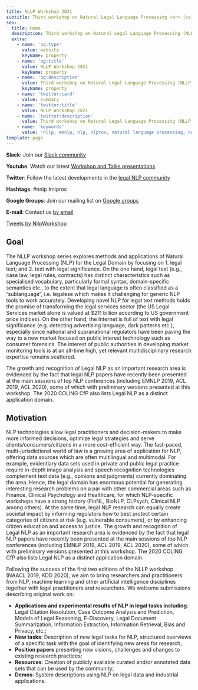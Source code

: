 ```yaml
---
title: NLLP Workshop 2021
subtitle: Third workshop on Natural Legal Language Processing <br> (co-located with EMNLP 2021)
seo:
  title: Home
  description: Third workshop on Natural Legal Language Processing (NLLP 2021) explores methods and applications of Natural Language Processing for the Legal Domain by focusing on legal text and text with legal significance. Co-located with EMNLP 2021.
  extra:
    - name: 'og:type'
      value: website
      keyName: property
    - name: 'og:title'
      value: NLLP Workshop 2021
      keyName: property
    - name: 'og:description'
      value: Third workshop on Natural Legal Language Processing (NLLP 2021) explores methods and applications of Natural Language Processing for the Legal Domain by focusing on legal text and text with legal significance. Co-located with EMNLP 2021.
      keyName: property
    - name: 'twitter:card'
      value: summary
    - name: 'twitter:title'
      value: NLLP Workshop 2021
    - name: 'twitter:description'
      value: Third workshop on Natural Legal Language Processing (NLLP 2021) explores methods and applications of Natural Language Processing for the Legal Domain by focusing on legal text and text with legal significance. Co-located with EMNLP 2021.
    - name: 'keywords'
      value: 'nllp, emnlp, nlp, nlproc, natural language processing, natural legal language processing, legal text, legal domain language'
template: page
---
```


<div class="grid-2-1">
  <div class="grid-2-1-left">

**Slack**: Join our [Slack community](https://join.slack.com/t/nllp/shared_invite/zt-qrjzyncj-5Rq4AXnMKQVLkwWSQknRHw)

**Youtube**: Watch our latest [Workshop and Talks presentations](https://www.youtube.com/channel/UCqqT9g-V0IsghloVF6S75dw)

**Twitter**: Follow the latest developments in the [legal NLP community](https://twitter.com/nllpworkshop?lang=en)

**Hashtags**: #nnlp #nlproc

**Google Groups**: Join our mailing list on [Google groups](https://groups.google.com/forum/#!forum/nllp)  

**E-mail**: Contact us [by email](mailto:nllp.chairs@gmail.com)


  </div>

  <div class="grid-2-1-right">
    <a class="twitter-timeline" data-height="350" data-dnt="true" href="https://twitter.com/NllpWorkshop?ref_src=twsrc%5Etfw">Tweets by NllpWorkshop</a> <script async src="https://platform.twitter.com/widgets.js" charset="utf-8"></script>
  </div>
</div>

## Goal

The NLLP workshop series explores methods and applications of Natural Language Processing (NLP) for the Legal Domain by focusing on 1. legal text; and 2. text with legal significance. On the one hand, legal text (e.g., case law, legal rules, contracts) has distinct characteristics such as specialised vocabulary, particularly formal syntax, domain-specific semantics etc., to the extent that legal language is often classified as a ”sublanguage”, i.e. legalese which makes it challenging for generic NLP tools to work accurately. Developing novel NLP for legal text methods holds the promise of transforming the legal services sector (the US Legal Services market alone is valued at $211 billion according to US government price indices). On the other hand, the Internet is full of text with legal significance (e.g. detecting advertising language, dark patterns etc.), especially since national and supranational regulators have been paving the way to a new market focused on public interest technology such as consumer forensics. The interest of public authorities in developing market monitoring tools is at an all-time high, yet relevant multidisciplinary research expertise remains scattered.

The growth and recognition of Legal NLP as an important research area is evidenced by the fact that legal NLP papers have recently been presented at the main sessions of top NLP conferences (including EMNLP 2019, ACL 2019, ACL 2020), some of which with preliminary versions presented at this workshop. The 2020 COLING CfP also lists Legal NLP as a distinct application domain.


## Motivation

NLP technologies allow legal practitioners and decision-makers to make more informed decisions, optimize legal strategies and serve clients/consumers/citizens in a more cost-efficient way. The fast-paced, multi-jurisdictional world of law is a growing area of application for NLP, offering data sources which are often multilingual and multimodal. For example, evidentiary data sets used in private and public legal practice require in-depth image analysis and speech recognition technologies complement text data (e.g., opinions and judgments) currently dominating the area. Hence, the legal domain has enormous potential for generating interesting research problems on a par with other commercial areas such as Finance, Clinical Psychology and Healthcare, for which NLP-specific workshops have a strong history (FinNL, BioNLP, CLPsych, Clinical NLP among others). At the same time, legal NLP research can equally create societal impact by informing regulators how to best protect certain categories of citizens at risk (e.g. vulnerable consumers), or by enhancing citizen education and access to justice. The growth and recognition of Legal NLP as an important research area is evidenced by the fact that legal NLP papers have recently been presented at the main sessions of top NLP conferences (including EMNLP 2019, ACL 2019, ACL 2020), some of which with preliminary versions presented at this workshop. The 2020 COLING CfP also lists Legal NLP as a distinct application domain.

Following the success of the first two editions of the NLLP workshop (NAACL 2019, KDD 2020), we aim to bring researchers and practitioners from NLP, machine learning and other artificial intelligence disciplines together with legal practitioners and researchers. We welcome submissions describing original work on:

- **Applications and experimental results of NLP in legal tasks including**: Legal Citation Resolution, Case Outcome Analysis and Prediction, Models of Legal Reasoning, E-Discovery, Legal Document Summarization, Information Extraction, Information Retrieval, Bias and Privacy, etc.;
- **New tasks**: Description of new legal tasks for NLP, structured overviews of a specific task with the goal of identifying new areas for research;
- **Position papers** presenting new visions, challenges and changes to existing research practices;
- **Resources**: Creation of publicly available curated and/or annotated data sets that can be used by the community;
- **Demos**: System descriptions using NLP on legal data and industrial applications.
